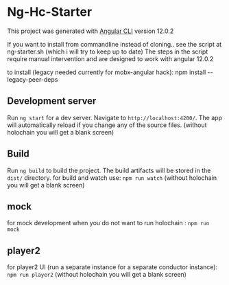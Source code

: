 # Ng-Hc-Starter

This project was generated with [Angular CLI](https://github.com/angular/angular-cli) version 12.0.2

If you want to install from commandline instead of cloning.. 
see the script at ng-starter.sh (which i will try to keep up to date)
The steps in the script require manual intervention and are designed to work with angular 12.0.2 

to install (legacy needed currently for mobx-angular hack):
 npm install --legacy-peer-deps  

## Development server

Run `ng start` for a dev server. Navigate to `http://localhost:4200/`. The app will automatically reload if you change any of the source files.
(without holochain you will get a blank screen)

## Build

Run `ng build` to build the project. The build artifacts will be stored in the `dist/` directory.
for build and watch use: `npm run watch`
(without holochain you will get a blank screen)

## mock
for mock development when you do not want to run holochain : `npm run mock`

## player2
for player2 UI (run a separate instance for a separate conductor instance): `npm run player2`
(without holochain you will get a blank screen)

